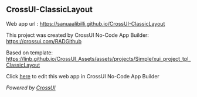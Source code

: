 ## CrossUI-ClassicLayout
Web app url : https://sanuaalibilli.github.io/CrossUI-ClassicLayout

This project was created by CrossUI No-Code App Builder: https://crossui.com/RADGithub

Based on template: https://linb.github.io/CrossUI_Assets/assets/projects/Simple/xui_project_tpl_ClassicLayout

Click [here](https://crossui.com/RADGithub/#!from=github&owner=sanuaalibilli&repo=CrossUI-ClassicLayout) to edit this web app in CrossUI No-Code App Builder

<i>Powered by [CrossUI](https://crossui.com)</i>
